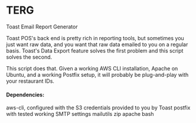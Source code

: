 # TERG
Toast Email Report Generator

Toast POS's back end is pretty rich in reporting tools, but sometimes you just want raw data, and you want that raw data emailed to you on a regular basis. Toast's Data Export feature solves the first problem and this script solves the second.

This script does that. Given a working AWS CLI installation, Apache on Ubuntu, and a working Postfix setup, it will probably be plug-and-play with your restaurant IDs.

#### Dependencies:
aws-cli, configured with the S3 credentials provided to you by Toast
postfix with tested working SMTP settings
mailutils
zip
apache
bash
